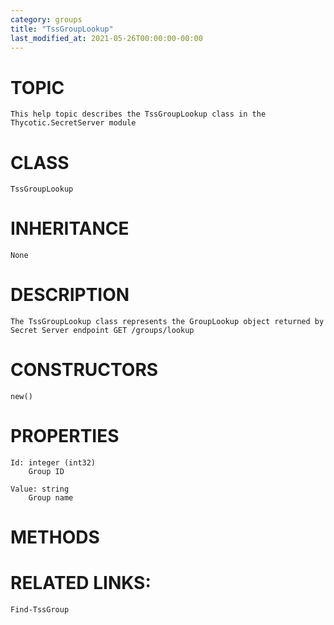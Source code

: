 ```yaml
---
category: groups
title: "TssGroupLookup"
last_modified_at: 2021-05-26T00:00:00-00:00
---
```


# TOPIC
    This help topic describes the TssGroupLookup class in the Thycotic.SecretServer module

# CLASS
    TssGroupLookup

# INHERITANCE
    None

# DESCRIPTION
    The TssGroupLookup class represents the GroupLookup object returned by Secret Server endpoint GET /groups/lookup

# CONSTRUCTORS
    new()

# PROPERTIES
    Id: integer (int32)
        Group ID

    Value: string
        Group name

# METHODS

# RELATED LINKS:
    Find-TssGroup